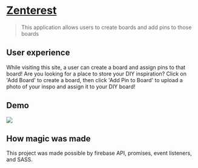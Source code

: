 # [Zenterest](https://pinterest-5a315.web.app/#)
> This application allows users to create boards and add pins to those boards

## User experience
While visiting this site, a user can create a board and assign pins to that board! Are you looking for a place to store your DIY inspiration? Click on 'Add Board' to create a board, then click 'Add Pin to Board' to upload a photo of your inspo and assign it to your DIY board!

## Demo
![](https://recordit.co/6JB7D7vaDc.gif)

## How magic was made
This project was made possible by firebase API, promises, event listeners, and SASS.
